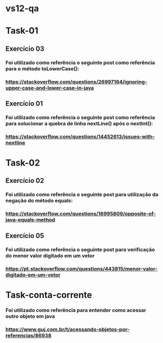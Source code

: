 # vs12-qa

# Task-01
## Exercício 03
### Foi utilizado como referência o seguinte post como referência para o método toLowerCase():
### https://stackoverflow.com/questions/26997164/ignoring-upper-case-and-lower-case-in-java

## Exercício 01
### Foi utilizado como referência o seguinte post como referência para solucionar a quebra de linha nextLine() após o nextInt():
### https://stackoverflow.com/questions/14452613/issues-with-nextline

# Task-02
## Exercício 02
### Foi utilizado como referência o seguinte post para utilização da negação do método equals:
### https://stackoverflow.com/questions/16995809/opposite-of-java-equals-method

## Exercício 05
### Foi utilizado como referência o seguinte post para verificação do menor valor digitado em um vetor
### https://pt.stackoverflow.com/questions/443815/menor-valor-digitado-em-um-vetor

# Task-conta-corrente
### Foi utilizado como referência para entender como acessar outro objeto em java
### https://www.guj.com.br/t/acessando-objetos-por-referencias/86938


